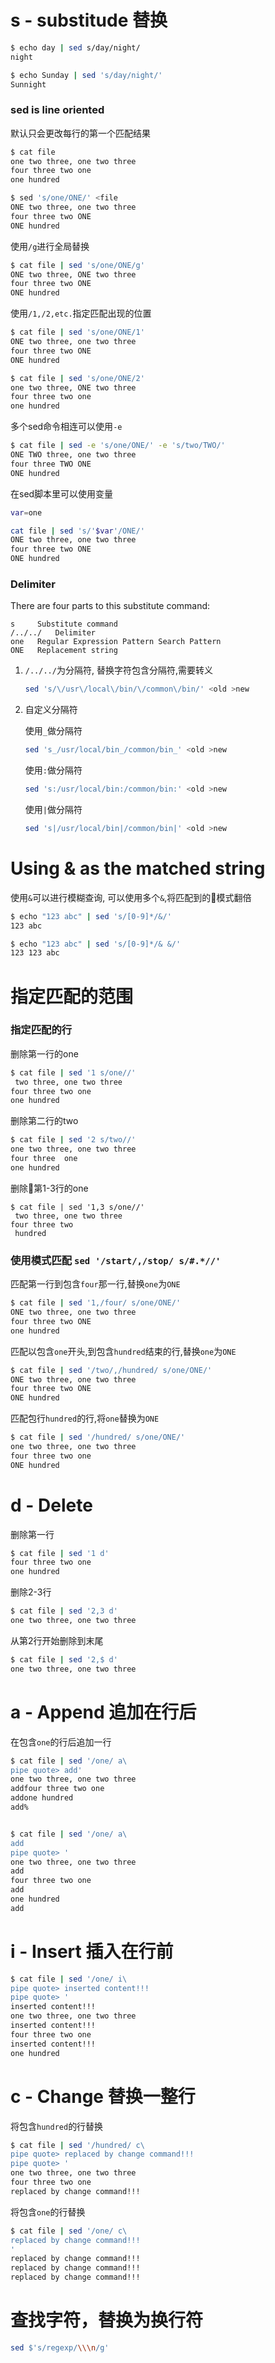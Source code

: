 # s - substitude 替换

```bash
$ echo day | sed s/day/night/
night

$ echo Sunday | sed 's/day/night/'
Sunnight

```

### sed is line oriented

默认只会更改每行的第一个匹配结果

```bash
$ cat file
one two three, one two three
four three two one
one hundred

$ sed 's/one/ONE/' <file
ONE two three, one two three
four three two ONE
ONE hundred

```

使用`/g`进行全局替换

```bash
$ cat file | sed 's/one/ONE/g'
ONE two three, ONE two three
four three two ONE
ONE hundred
```

使用`/1,/2,etc.`指定匹配出现的位置


```bash
$ cat file | sed 's/one/ONE/1'
ONE two three, one two three
four three two ONE
ONE hundred

$ cat file | sed 's/one/ONE/2'
one two three, ONE two three
four three two one
one hundred
```

多个sed命令相连可以使用`-e`

```bash
$ cat file | sed -e 's/one/ONE/' -e 's/two/TWO/'
ONE TWO three, one two three
four three TWO ONE
ONE hundred
```


在sed脚本里可以使用变量

```bash
var=one

cat file | sed 's/'$var'/ONE/'
ONE two three, one two three
four three two ONE
ONE hundred
```






### Delimiter

There are four parts to this substitute command:

```
s	  Substitute command
/../../	  Delimiter
one	  Regular Expression Pattern Search Pattern
ONE	  Replacement string

```

1. `/../../`为分隔符, 替换字符包含分隔符,需要转义

    ```bash
    sed 's/\/usr\/local\/bin/\/common\/bin/' <old >new
    ```
2. 自定义分隔符

    使用`_`做分隔符
    ```bash
    sed 's_/usr/local/bin_/common/bin_' <old >new
    ```
    使用`:`做分隔符
    ```bash
    sed 's:/usr/local/bin:/common/bin:' <old >new
    ```
    使用`|`做分隔符
    ```bash
    sed 's|/usr/local/bin|/common/bin|' <old >new
    ```

# Using & as the matched string

使用`&`可以进行模糊查询, 可以使用多个`&`,将匹配到的模式翻倍

```bash
$ echo "123 abc" | sed 's/[0-9]*/&/'      
123 abc

$ echo "123 abc" | sed 's/[0-9]*/& &/'
123 123 abc
```


# 指定匹配的范围

### 指定匹配的行

删除第一行的one

```bash
$ cat file | sed '1 s/one//'
 two three, one two three
four three two one
one hundred
```

删除第二行的two

```bash
$ cat file | sed '2 s/two//'
one two three, one two three
four three  one
one hundred
```

删除第1-3行的one
```
$ cat file | sed '1,3 s/one//'
 two three, one two three
four three two
 hundred
```

### 使用模式匹配 ```sed '/start/,/stop/ s/#.*//'```

匹配第一行到包含`four`那一行,替换`one`为`ONE`
```bash
$ cat file | sed '1,/four/ s/one/ONE/'
ONE two three, one two three
four three two ONE
one hundred
```
匹配以包含`one`开头,到包含`hundred`结束的行,替换`one`为`ONE`
```bash
$ cat file | sed '/two/,/hundred/ s/one/ONE/'
ONE two three, one two three
four three two ONE
ONE hundred
```


匹配包行`hundred`的行,将`one`替换为`ONE`

```bash
$ cat file | sed '/hundred/ s/one/ONE/'
one two three, one two three
four three two one
ONE hundred
```

# d - Delete

删除第一行

```bash
$ cat file | sed '1 d'
four three two one
one hundred
```

删除2-3行

```bash
$ cat file | sed '2,3 d'
one two three, one two three
```

从第2行开始删除到末尾

```bash
$ cat file | sed '2,$ d'
one two three, one two three
```


# a - Append 追加在行后

在包含`one`的行后追加一行


```bash
$ cat file | sed '/one/ a\
pipe quote> add'
one two three, one two three
addfour three two one
addone hundred
add%


$ cat file | sed '/one/ a\
add
pipe quote> '
one two three, one two three
add
four three two one
add
one hundred
add

```

# i - Insert 插入在行前
```bash
$ cat file | sed '/one/ i\
pipe quote> inserted content!!!
pipe quote> '
inserted content!!!
one two three, one two three
inserted content!!!
four three two one
inserted content!!!
one hundred
```

# c - Change 替换一整行

将包含`hundred`的行替换

```bash
$ cat file | sed '/hundred/ c\
pipe quote> replaced by change command!!!
pipe quote> '
one two three, one two three
four three two one
replaced by change command!!!
```

将包含`one`的行替换
```bash
$ cat file | sed '/one/ c\
replaced by change command!!!
'
replaced by change command!!!
replaced by change command!!!
replaced by change command!!!
```
#  查找字符，替换为换行符
```bash
sed $'s/regexp/\\\n/g'
```
